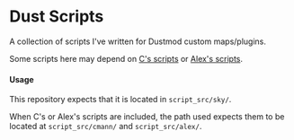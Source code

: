# Dust Scripts

A collection of scripts I've written for Dustmod custom maps/plugins.

Some scripts here may depend on [C's scripts](https://github.com/cmann1/DustScripts) or [Alex's scripts](https://github.com/AlexMorson/dustforce-scripts).



#### Usage

This repository expects that it is located in `script_src/sky/`.

When C's or Alex's scripts are included, the path used expects them to be located at `script_src/cmann/` and `script_src/alex/`.

